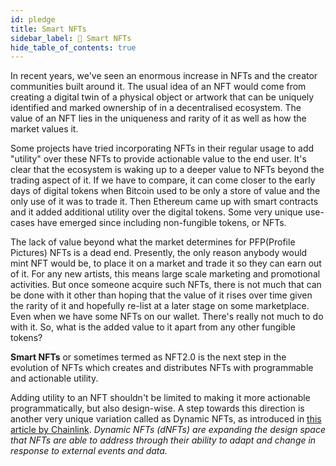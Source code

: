 ```yaml
---
id: pledge
title: Smart NFTs
sidebar_label: 💎 Smart NFTs
hide_table_of_contents: true
---
```


In recent years, we've seen an enormous increase in NFTs and the creator communities built around it. The usual idea of an NFT would come from creating a digital twin of a physical object or artwork that can be uniquely identified and marked ownership of in a decentralised ecosystem. The value of an NFT lies in the uniqueness and rarity of it as well as how the market values it.

Some projects have tried incorporating NFTs in their regular usage to add "utility" over these NFTs to provide actionable value to the end user. It's clear that the ecosystem is waking up to a deeper value to NFTs beyond the trading aspect of it. If we have to compare, it can come closer to the early days of digital tokens when Bitcoin used to be only a store of value and the only use of it was to trade it. Then Ethereum came up with smart contracts and it added additional utility over the digital tokens. Some very unique use-cases have emerged since including non-fungible tokens, or NFTs.

The lack of value beyond what the market determines for PFP(Profile Pictures) NFTs is a dead end. Presently, the only reason anybody would mint NFT would be, to place it on a market and trade it so they can earn out of it. For any new artists, this means large scale marketing and promotional activities. But once someone acquire such NFTs, there is not much that can be done with it other than hoping that the value of it rises over time given the rarity of it and hopefully re-list at a later stage on some marketplace. Even when we have some NFTs on our wallet. There's really not much to do with it. So, what is the added value to it apart from any other fungible tokens?

**Smart NFTs** or sometimes termed as NFT2.0 is the next step in the evolution of NFTs which creates and distributes NFTs with programmable and actionable utility.

Adding utility to an NFT shouldn't be limited to making it more actionable programmatically, but also design-wise.
A step towards this direction is another very unique variation called as Dynamic NFTs, as introduced in [this article by Chainlink](https://blog.chain.link/what-is-a-dynamic-nft/). _Dynamic NFTs (dNFTs) are expanding the design space that NFTs are able to address through their ability to adapt and change in response to external events and data._
